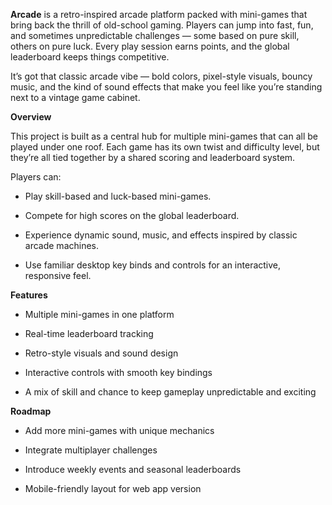 **Arcade** is a retro-inspired arcade platform packed with mini-games that bring back the thrill of old-school gaming. Players can jump into fast, fun, and sometimes unpredictable challenges — some based on pure skill, others on pure luck. Every play session earns points, and the global leaderboard keeps things competitive.

It’s got that classic arcade vibe — bold colors, pixel-style visuals, bouncy music, and the kind of sound effects that make you feel like you’re standing next to a vintage game cabinet.

**Overview**

This project is built as a central hub for multiple mini-games that can all be played under one roof. Each game has its own twist and difficulty level, but they’re all tied together by a shared scoring and leaderboard system.

Players can:

- Play skill-based and luck-based mini-games.

- Compete for high scores on the global leaderboard.

- Experience dynamic sound, music, and effects inspired by classic arcade machines.

- Use familiar desktop key binds and controls for an interactive, responsive feel.

**Features**

- Multiple mini-games in one platform

- Real-time leaderboard tracking

- Retro-style visuals and sound design

- Interactive controls with smooth key bindings

- A mix of skill and chance to keep gameplay unpredictable and exciting

**Roadmap**

- Add more mini-games with unique mechanics

- Integrate multiplayer challenges

- Introduce weekly events and seasonal leaderboards

- Mobile-friendly layout for web app version
